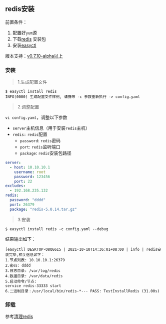 ## redis安装

前置条件：

1. 配置好`yum`源
2. 下载[redis](https://download.redis.io/releases/redis-5.0.14.tar.gz) 安装包
3. 安装[easyctl](../-安装文档/README.md)

版本支持：[v0.7.10-alpha以上](https://github.com/weiliang-ms/easyctl/releases/tag/v0.7.10-alpha)

### 安装

> 1.生成配置文件

```shell
$ easyctl install redis
INFO[0000] 生成配置文件样例, 请携带 -c 参数重新执行 -> config.yaml
```

> 2.调整配置

`vi config.yaml`，调整以下参数

- `server`主机信息（用于安装`redis`主机）
- `redis:` `redis`配置
    - `password`: `redis`密码
    - `port`: `redis`监听端口
    - `package`: `redis`安装包路径

```yaml
server:
  - host: 10.10.10.1
    username: root
    password: 123456
    port: 22
excludes:
  - 192.168.235.132
redis:
  password: "dddd"
  port: 26379
  package: "redis-5.0.14.tar.gz"
```

> 3.安装

```shell
$ easyctl install redis -c config.yaml --debug
```

结果输出如下：

```
[easyctl] DESKTOP-O8QG6I5 | 2021-10-10T14:36:01+08:00 | info | redis安装完毕,相关信息如下：
1.节点列表: 10.10.10.1:26379
2.密码: dddd
3.日志目录: /var/log/redis
4.数据目录: /var/data/redis
5.启动命令/节点: 
service redis-33333 start
6.二进制目录：/usr/local/bin/redis-*--- PASS: TestInstallRedis (31.00s)
```

### 卸载

参考[清理redis](../清理指令集/01多主机redis清理.md)